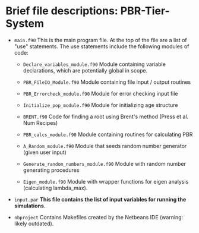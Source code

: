 Brief file descriptions: PBR-Tier-System
===============

* `main.f90` This is the main program file. At the top of the file are a list of "use" statements. The use statements include the following modules of code: 

  * `Declare_variables_module.f90` Module containing variable declarations, which are potentially global in scope.

  * `PBR_FileIO_Module.f90` Module containing file input / output routines

  * `PBR_Errorcheck_module.f90` Module for error checking input file 

  * `Initialize_pop_module.f90` Module for initializing age structure

  * `BRENT.f90` Code for finding a root using Brent's method (Press et al. Num Recipes)

  * `PBR_calcs_module.f90` Module containing routines for calculating PBR

  * `A_Random_module.f90` Module that seeds random number generator (given user input)

  * `Generate_random_numbers_module.f90` Module with random number generating procedures

  * `Eigen_module.f90` Module with wrapper functions for eigen analysis (calculating lambda_max).

* `input.par` __This file contains the list of input variables for running the simulations__. 

* `nbproject` Contains Makefiles created by the Netbeans IDE (warning: likely outdated).







